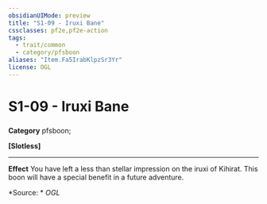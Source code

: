 ```yaml
---
obsidianUIMode: preview
title: "S1-09 - Iruxi Bane"
cssclasses: pf2e,pf2e-action
tags:
  - trait/common
  - category/pfsboon
aliases: "Item.Fa5IrabKlpzSr3Yr"
license: OGL
---
```

# S1-09 - Iruxi Bane

### 

**Category** pfsboon; 




**\[Slotless\]**

* * *

**Effect** You have left a less than stellar impression on the iruxi of Kihirat. This boon will have a special benefit in a future adventure.

*Source: *
*OGL*